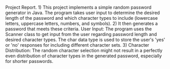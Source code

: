 Project Report.
1)
This project implements a simple random password generator in Java.
The program takes user input to determine the desired length of the password
and which character types to include (lowercase letters, uppercase letters, numbers, and symbols).
2)
It then generates a password that meets these criteria.
User Input: The program uses the Scanner class to get input from the user regarding password length and desired character types.
The char data type is used to store the user's 'yes' or 'no' responses for including different character sets.
3)
Character Distribution: The random character selection might not result
in a perfectly even distribution of character types in the generated password,
especially for shorter passwords.

